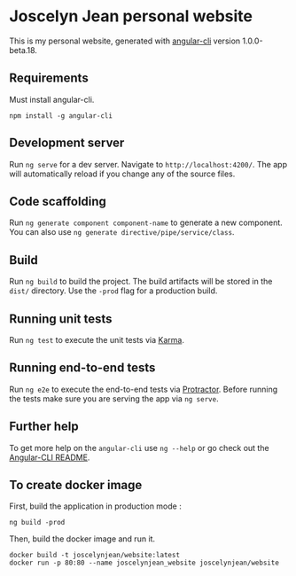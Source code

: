 # Joscelyn Jean personal website

This is my personal website, generated with [angular-cli](https://github.com/angular/angular-cli) version 1.0.0-beta.18.

## Requirements

Must install angular-cli.

    npm install -g angular-cli

## Development server
Run `ng serve` for a dev server. Navigate to `http://localhost:4200/`. The app will automatically reload if you change any of the source files.

## Code scaffolding

Run `ng generate component component-name` to generate a new component. You can also use `ng generate directive/pipe/service/class`.

## Build

Run `ng build` to build the project. The build artifacts will be stored in the `dist/` directory. Use the `-prod` flag for a production build.

## Running unit tests

Run `ng test` to execute the unit tests via [Karma](https://karma-runner.github.io).

## Running end-to-end tests

Run `ng e2e` to execute the end-to-end tests via [Protractor](http://www.protractortest.org/).
Before running the tests make sure you are serving the app via `ng serve`.

## Further help

To get more help on the `angular-cli` use `ng --help` or go check out the [Angular-CLI README](https://github.com/angular/angular-cli/blob/master/README.md).

## To create docker image

First, build the application in production mode :

    ng build -prod

Then, build the docker image and run it.

    docker build -t joscelynjean/website:latest
    docker run -p 80:80 --name joscelynjean_website joscelynjean/website
